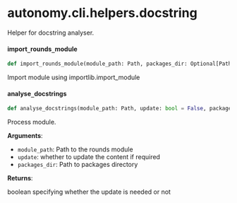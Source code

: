 <a id="autonomy.cli.helpers.docstring"></a>

# autonomy.cli.helpers.docstring

Helper for docstring analyser.

<a id="autonomy.cli.helpers.docstring.import_rounds_module"></a>

#### import`_`rounds`_`module

```python
def import_rounds_module(module_path: Path, packages_dir: Optional[Path] = None) -> ModuleType
```

Import module using importlib.import_module

<a id="autonomy.cli.helpers.docstring.analyse_docstrings"></a>

#### analyse`_`docstrings

```python
def analyse_docstrings(module_path: Path, update: bool = False, packages_dir: Optional[Path] = None) -> bool
```

Process module.

**Arguments**:


- `module_path`: Path to the rounds module
- `update`: whether to update the content if required
- `packages_dir`: Path to packages directory

**Returns**:

boolean specifying whether the update is needed or not


